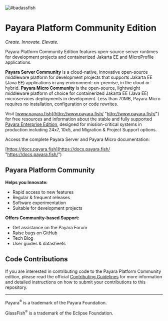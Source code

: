 ![#badassfish](payara-logo-blue.png)

# Payara Platform Community Edition

*Create. Innovate. Elevate.*

Payara Platform Community Edition features open-source server runtimes for development projects and containerized Jakarta&nbsp;EE and MicroProfile applications.

**Payara Server Community** is a cloud-native, innovative open-source middleware platform for development projects that supports Jakarta&nbsp;EE (Java&nbsp;EE) applications in any environment: on-premise, in the cloud or hybrid.
**Payara Micro Community** is the open-source, lightweight middleware platform of choice for containerized Jakarta&nbsp;EE (Java&nbsp;EE) microservices deployments in development. Less than 70MB, Payara Micro requires no installation, configuration or code rewrites.

Visit [www.payara.fish](http://www.payara.fish/ "http://www.payara.fish/") for free resources and information about the stable and fully supported [Payara Enterprise Edition](https://www.payara.fish/enterprise/ "https://www.payara.fish/enterprise/"), designed for mission-critical systems in production including 24x7, 10x5, and Migration&nbsp;&&nbsp;Project Support options.

Access the complete Payara&nbsp;Server and Payara&nbsp;Micro documentation:

[https://docs.payara.fish](https://docs.payara.fish/ "https://docs.payara.fish/")

## Payara Platform Community

**Helps you Innovate:**

-   Rapid access to new features
-   Regular & frequent releases
-   Software experimentation
-   Suitable for development projects

**Offers Community-based Support:**

-   Get assistance on the Payara Forum
-   Raise bugs on GitHub
-   Tech Blog
-   User guides & datasheets

## Code Contributions

If you are interested in contributing code to the Payara Platform Community edition, please read the official [Contributing Guidelines](https://github.com/payara/Payara/blob/master/.github/CONTRIBUTING.md) for more information and detailed instructions on how to submit your contributions to this repository.

-------------------------

Payara<sup>&reg;</sup> is a trademark of the Payara Foundation.

GlassFish<sup>&reg;</sup> is a trademark of the Eclipse Foundation.
